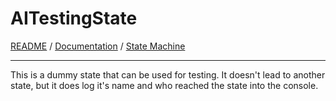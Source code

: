 # AITestingState

[README](../../../README.md) / [Documentation](../../Documentation.md) / [State Machine](../StateMachine.md)

---

This is a dummy state that can be used for testing. It doesn't lead to another state, but it does log it's name and who reached the state into the console.